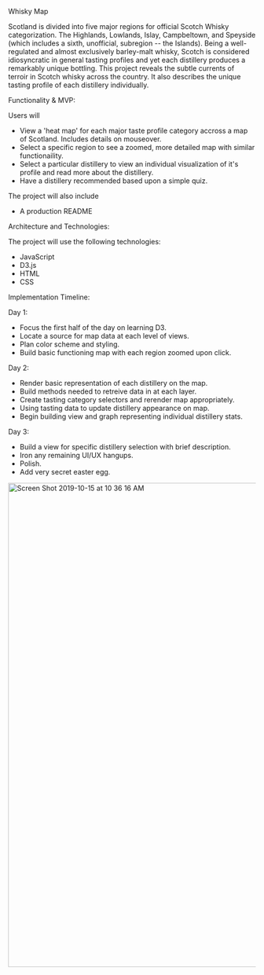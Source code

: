 Whisky Map

Scotland is divided into five major regions for official Scotch Whisky categorization.
The Highlands, Lowlands, Islay, Campbeltown, and Speyside (which includes a sixth, unofficial, subregion -- the Islands).
Being a well-regulated and almost exclusively barley-malt whisky, Scotch is considered idiosyncratic in general tasting profiles and yet each distillery produces a remarkably unique bottling.
This project reveals the subtle currents of terroir in Scotch whisky across the country. 
It also describes the unique tasting profile of each distillery individually.

Functionality & MVP:

Users will

* View a 'heat map' for each major taste profile category accross a map of Scotland. Includes details on mouseover.
* Select a specific region to see a zoomed, more detailed map with similar functionaility. 
* Select a particular distillery to view an individual visualization of it's profile and read more about the distillery.
* Have a distillery recommended based upon a simple quiz.

The project will also include
* A production README

Architecture and Technologies:

The project will use the following technologies:

* JavaScript
* D3.js
* HTML
* CSS

Implementation Timeline:

Day 1:

* Focus the first half of the day on learning D3.
* Locate a source for map data at each level of views.
* Plan color scheme and styling.
* Build basic functioning map with each region zoomed upon click.

Day 2:

* Render basic representation of each distillery on the map.
* Build methods needed to retreive data in at each layer.
* Create tasting category selectors and rerender map appropriately.
* Using tasting data to update distillery appearance on map.
* Begin building view and graph representing individual distillery stats.

Day 3:

* Build a view for specific distillery selection with brief description.
* Iron any remaining UI/UX hangups.
* Polish.
* Add very secret easter egg.

<img width="986" alt="Screen Shot 2019-10-15 at 10 36 16 AM" src="https://user-images.githubusercontent.com/52796844/66841476-bcb92200-ef37-11e9-8758-04a85b9af29e.png">

